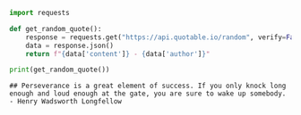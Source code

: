 ``` python
import requests

def get_random_quote():
    response = requests.get("https://api.quotable.io/random", verify=False)
    data = response.json()
    return f"{data['content']} - {data['author']}"

print(get_random_quote())
```

    ## Perseverance is a great element of success. If you only knock long enough and loud enough at the gate, you are sure to wake up somebody. - Henry Wadsworth Longfellow
